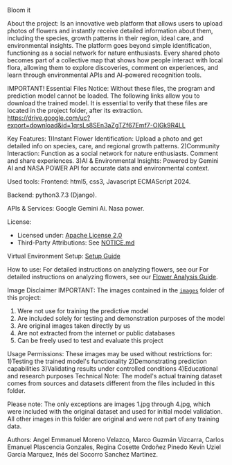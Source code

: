 Bloom it 

About the project:
Is an innovative web platform that allows users to upload photos of flowers and instantly receive detailed information about them, including the species, growth patterns in their region, ideal care, and environmental insights.
The platform goes beyond simple identification, functioning as a social network for nature enthusiasts. Every shared photo becomes part of a collective map that shows how people interact with local flora, allowing them to explore discoveries, comment on experiences, and learn through environmental APIs and AI-powered recognition tools.

IMPORTANT! Essential Files Notice:
Without these files, the program and prediction model cannot be loaded. The following links allow you to download the trained model. It is essential to verify that these files are located in the project folder, after its extraction.
https://drive.google.com/uc?export=download&id=1qrsLs8SEn3aZgTZf67Emf7-OIGk9R4LL


Key Features:
1)Instant Flower Identification:
Upload a photo and get detailed info on species, care, and regional growth patterns.
2)Community Interaction:
Function as a social network for nature enthusiasts. Comment and share experiences.
3)AI & Environmental Insights:
Powered by Gemini AI and NASA POWER API for accurate data and environmental context.

Used tools:
Frontend: 
html5, css3, Javascript ECMAScript 2024.

Backend:
python3.7.3 (Django).

APIs & Services:
Google Gemini Ai.
Nasa power.

License:
- Licensed under: [Apache License 2.0](LICENSE)
- Third-Party Attributions: See [NOTICE.md](NOTICE.md)


Virtual Environment Setup:
[Setup Guide](Setup.md) 

How to use:
For detailed instructions on analyzing flowers, see our For detailed instructions on analyzing flowers, see our [Flower Analysis Guide](Flower-guide.md).

Image Disclaimer
IMPORTANT: The images contained in the [`images`](./images) folder of this project:
1) Were not use for training the predictive model
2) Are included solely for testing and demonstration purposes of the model
3) Are original images taken directly by us
4) Are not extracted from the internet or public databases
5) Can be freely used to test and evaluate this project

Usage Permissions:
These images may be used without restrictions for:
1)Testing the trained model's functionality
2)Demonstrating prediction capabilities
3)Validating results under controlled conditions
4)Educational and research purposes   Technical Note:
The model's actual training dataset comes from sources and datasets different from the files included in this folder.

Please note: The only exceptions are images 1.jpg through 4.jpg, which were included with the original dataset and used for initial model validation. All other images in this folder are original and were not part of any training data.

Authors:
Angel Emmanuel Moreno Velazco, 
Marco Guzmán Vizcarra,
Carlos Emanuel Plascencia Gonzales,
Regina Cosette Ordoñez Pinedo
Kevín Uziel García Marquez,
Inés del Socorro Sanchez Martinez.
